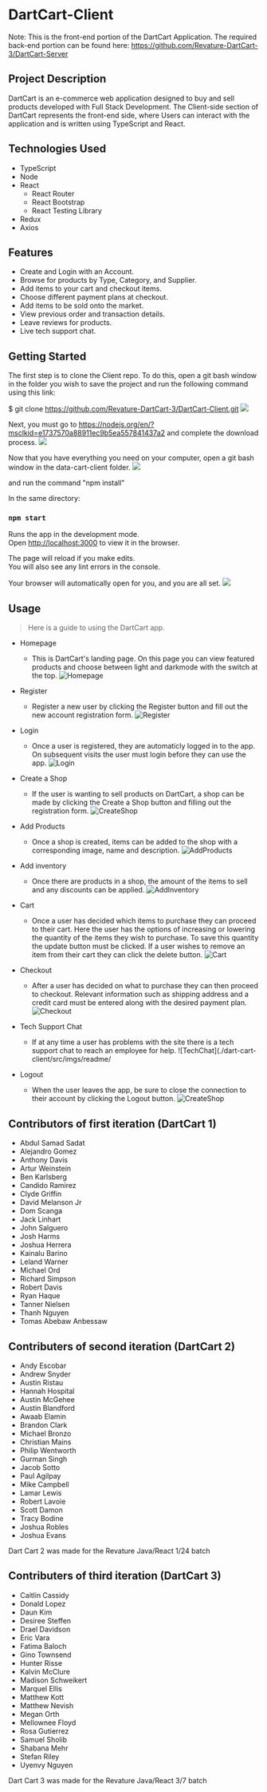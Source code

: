 # DartCart-Client
Note: This is the front-end portion of the DartCart Application. The required back-end portion can be found here: https://github.com/Revature-DartCart-3/DartCart-Server

## Project Description
 
DartCart is an e-commerce web application designed to buy and sell products developed with Full Stack Development. The Client-side section of DartCart represents the front-end side, where Users can interact with the application and is written using TypeScript and React.

## Technologies Used

* TypeScript
* Node
* React
  * React Router
  * React Bootstrap
  * React Testing Library
* Redux
* Axios

## Features

* Create and Login with an Account.
* Browse for products by Type, Category, and Supplier.
* Add items to your cart and checkout items.
* Choose different payment plans at checkout.
* Add items to be sold onto the market.
* View previous order and transaction details.
* Leave reviews for products.
* Live tech support chat.

## Getting Started

The first step is to clone the Client repo. To do this, open a git bash window in the folder you wish to save the project and run the following command using this link:

$ git clone https://github.com/Revature-DartCart-3/DartCart-Client.git
![](./dart-cart-client/src/imgs/readme/A.png)

Next, you must go to https://nodejs.org/en/?msclkid=e1737570a88911ec9b5ea557841437a2 and complete the download process.
![](./dart-cart-client/src/imgs/readme/B.png)

Now that you have everything you need on your computer, open a git bash window in the data-cart-client folder.
![](./dart-cart-client/src/imgs/readme/C.png)

and run the command "npm install"

In the same directory:

### `npm start`

Runs the app in the development mode.<br />
Open [http://localhost:3000](http://localhost:3000) to view it in the browser.

The page will reload if you make edits.<br />
You will also see any lint errors in the console.

Your browser will automatically open for you, and you are all set.
![](./dart-cart-client/src/imgs/readme/home3.png)

## Usage

> Here is a guide to using the DartCart app.

* Homepage
  * This is DartCart's landing page. On this page you can view featured products and choose between light and darkmode with the switch at the top.
  ![Homepage](./dart-cart-client/src/imgs/readme/products3.png)

* Register
  * Register a new user by clicking the Register button and fill out the new account registration form.
  ![Register](./dart-cart-client/src/imgs/readme/register3.png)

* Login
  * Once a user is registered, they are automaticly logged in to the app. On subsequent visits the user must login before they can use the app.
  ![Login](./dart-cart-client/src/imgs/readme/login3.png)

* Create a Shop
  * If the user is wanting to sell products on DartCart, a shop can be made by clicking the Create a Shop button and filling out the registration form.
  ![CreateShop](./dart-cart-client/src/imgs/readme/createshop3.png)
  
* Add Products
  * Once a shop is created, items can be added to the shop with a corresponding image, name and description.
  ![AddProducts](./dart-cart-client/src/imgs/readme/createproduct3.png)

* Add inventory
  * Once there are products in a shop, the amount of the items to sell and any discounts can be applied.
  ![AddInventory](./dart-cart-client/src/imgs/readme/createinventory3.png)

* Cart
  * Once a user has decided which items to purchase they can proceed to their cart. Here the user has the options of increasing or lowering the quantity of the items they wish to purchase. To save this quantity the update button must be clicked. If a user wishes to remove an item from their cart they can click the delete button.
  ![Cart](./dart-cart-client/src/imgs/readme/cart3.png)

* Checkout
  * After a user has decided on what to purchase they can then proceed to checkout. Relevant information such as shipping address and a credit card must be entered along with the desired payment plan.
  ![Checkout](./dart-cart-client/src/imgs/readme/checkout3.png)

* Tech Support Chat
  * If at any time a user has problems with the site there is a tech support chat to reach an employee for help.
  ![TechChat](./dart-cart-client/src/imgs/readme/

* Logout
  * When the user leaves the app, be sure to close the connection to their account by clicking the Logout button.
  ![CreateShop](./dart-cart-client/src/imgs/readme/logout3.png)
  

## Contributors of first iteration (DartCart 1)

* Abdul Samad Sadat
* Alejandro Gomez
* Anthony Davis
* Artur Weinstein
* Ben Karlsberg
* Candido Ramirez
* Clyde Griffin
* David Melanson Jr
* Dom Scanga
* Jack Linhart
* John Salguero
* Josh Harms
* Joshua Herrera
* Kainalu Barino
* Leland Warner
* Michael Ord
* Richard Simpson
* Robert Davis
* Ryan Haque
* Tanner Nielsen
* Thanh Nguyen
* Tomas Abebaw Anbessaw

## Contributers of second iteration (DartCart 2)

* Andy Escobar
* Andrew Snyder
* Austin Ristau
* Hannah Hospital
* Austin McGehee
* Austin Blandford
* Awaab Elamin
* Brandon Clark
* Michael Bronzo
* Christian Mains
* Philip Wentworth
* Gurman Singh
* Jacob Sotto
* Paul Agilpay
* Mike Campbell
* Lamar Lewis
* Robert Lavoie
* Scott Damon
* Tracy Bodine
* Joshua Robles
* Joshua Evans

Dart Cart 2 was made for the Revature Java/React 1/24 batch

## Contributers of third iteration (DartCart 3)

* Caitlin Cassidy
* Donald Lopez
* Daun Kim
* Desiree Steffen
* Drael Davidson
* Eric Vara
* Fatima Baloch
* Gino Townsend
* Hunter Risse
* Kalvin McClure
* Madison Schweikert
* Marquel Ellis
* Matthew Kott
* Matthew Nevish
* Megan Orth
* Mellownee Floyd
* Rosa Gutierrez
* Samuel Sholib
* Shabana Mehr
* Stefan Riley
* Uyenvy Nguyen

Dart Cart 3 was made for the Revature Java/React 3/7 batch
